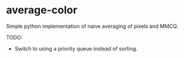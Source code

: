 # average-color

Simple python implementation of naive averaging of pixels and MMCQ.

TODO:
- Switch to using a priority queue instead of sorting.
